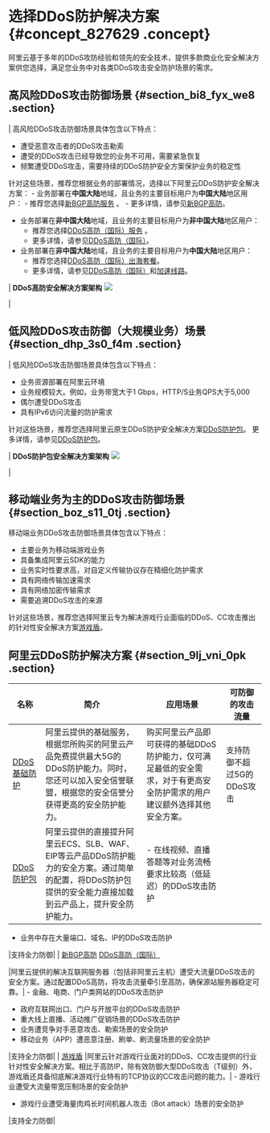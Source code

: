 # 选择DDoS防护解决方案 {#concept_827629 .concept}

阿里云基于多年的DDoS攻防经验和领先的安全技术，提供多款商业化安全解决方案供您选择，满足您业务中对各类DDoS攻击安全防护场景的需求。

## 高风险DDoS攻击防御场景 {#section_bi8_fyx_we8 .section}

| 高风险DDoS攻击防御场景具体包含以下特点：

-   遭受恶意攻击者的DDoS攻击勒索
-   遭受的DDoS攻击已经导致您的业务不可用，需要紧急恢复
-   频繁遭受DDoS攻击，需要持续的DDoS防护安全方案保护业务的稳定性

 针对这些场景，推荐您根据业务的部署情况，选择以下阿里云DDoS防护安全解决方案： -   业务部署在**中国大陆**地域，且业务的主要目标用户为**中国大陆**地区用户：
    -   推荐您选择[新BGP高防服务](https://common-buy.aliyun.com/?commodityCode=ddoscoo#/buy) 。
    -   更多详情，请参见[新BGP高防](../../../../cn.zh-CN/新BGP高防IP/产品简介/什么是新BGP高防IP.md#)。
-   业务部署在**非中国大陆**地域，且业务的主要目标用户为**非中国大陆**地区用户：
    -   推荐您选择[DDoS高防（国际）服务](https://common-buy.aliyun.com/?commodityCode=ddosDip#/buy) 。
    -   更多详情，请参见[DDoS高防（国际）](../../../../cn.zh-CN/DDoS高防（国际）/产品简介/什么是DDoS高防（国际）.md#)。
-   业务部署在**非中国大陆**地域，且业务的主要目标用户为**中国大陆**地区用户：
    -   推荐您选择[DDoS高防（国际）出海套餐](https://package-buy.aliyun.com/?planId=1019020001141701&accounttraceid=eb315d7e-bd27-4f6a-a2f2-aeab6168a552#/buy)。
    -   更多详情，请参见[DDoS高防（国际）](../../../../cn.zh-CN/DDoS高防（国际）/产品简介/什么是DDoS高防（国际）.md#)和[加速线路](../../../../cn.zh-CN/DDoS高防（国际）/产品定价/加速线路.md#)。

 | **DDoS高防安全解决方案架构** ![](http://static-aliyun-doc.oss-cn-hangzhou.aliyuncs.com/assets/img/669216/156152576650168_zh-CN.png)

 |

## 低风险DDoS攻击防御（大规模业务）场景 {#section_dhp_3s0_f4m .section}

| 低风险DDoS攻击防御场景具体包含以下特点：

-   业务资源部署在阿里云环境
-   业务规模较大。例如，业务带宽大于1 Gbps，HTTP/S业务QPS大于5,000
-   偶尔遭受DDoS攻击
-   具有IPv6访问流量的防护需求

 针对这些场景，推荐您选择阿里云原生DDoS防护安全解决方案[DDoS防护包](https://common-buy.aliyun.com/?commodityCode=ddosbgp#/buy)。 更多详情，请参见[DDoS防护包](../../../../cn.zh-CN/DDoS防护包/产品简介/什么是DDoS防护包.md#)。

 | **DDoS防护包安全解决方案架构** ![](http://static-aliyun-doc.oss-cn-hangzhou.aliyuncs.com/assets/img/669216/156152576650169_zh-CN.png)

 |

## 移动端业务为主的DDoS攻击防御场景 {#section_boz_s11_0tj .section}

移动端业务DDoS攻击防御场景具体包含以下特点：

-   主要业务为移动端游戏业务
-   具备集成阿里云SDK的能力
-   业务实时性要求高，对自定义传输协议存在精细化防护需求
-   具有网络传输加速需求
-   具有网络加密传输需求
-   需要追溯DDoS攻击的来源

针对这些场景，推荐您选择阿里云专为解决游戏行业面临的DDoS、CC攻击推出的针对性安全解决方案[游戏盾](../../../../cn.zh-CN/产品简介/什么是游戏盾.md#)。

## 阿里云DDoS防护解决方案 {#section_9lj_vni_0pk .section}

|名称|简介|应用场景|可防御的攻击流量|
|--|--|----|--------|
| [DDoS基础防护](../../../../cn.zh-CN/DDoS基础防护服务/产品简介/什么是DDoS基础防护.md#) |阿里云提供的基础服务，根据您所购买的阿里云产品免费提供最大5G的DDoS防护能力。同时，您还可以加入安全信誉联盟，根据您的安全信誉分获得更高的安全防护能力。|购买阿里云产品即可获得的基础DDoS防护能力，仅可满足最低的安全需求，对于有更高安全防护需求的用户建议额外选择其他安全方案。|支持防御不超过5G的DDoS攻击|
| [DDoS防护包](../../../../cn.zh-CN/DDoS防护包/产品简介/什么是DDoS防护包.md#) |阿里云提供的直接提升阿里云ECS、SLB、WAF、EIP等云产品DDoS防护能力的安全方案。通过简单的配置，将DDoS防护包提供的安全能力直接加载到云产品上，提升安全防护能力。| -   在线视频、直播答题等对业务流畅要求比较高（低延迟）的DDoS攻击防护
-   业务中存在大量端口、域名、IP的DDoS攻击防护

 |支持全力防御|
| [新BGP高防](../../../../cn.zh-CN/新BGP高防IP/产品简介/什么是新BGP高防IP.md#)  [DDoS高防（国际）](../../../../cn.zh-CN/DDoS高防（国际）/产品简介/什么是DDoS高防（国际）.md#) 

 |阿里云提供的解决互联网服务器（包括非阿里云主机）遭受大流量DDoS攻击的安全方案。通过配置DDoS高防，将攻击流量牵引至高防，确保源站服务器稳定可靠。| -   金融、电商、门户类网站的DDoS攻击防护
-   政府互联网出口、门户与开放平台的DDoS攻击防护
-   重大线上直播、活动推广促销场景的DDoS攻击防护
-   业务遭竞争对手恶意攻击、勒索场景的安全防护
-   移动业务（APP）遭恶意注册、刷单、刷流量场景的安全防护

 |支持全力防御|
| [游戏盾](../../../../cn.zh-CN/产品简介/什么是游戏盾.md#) |阿里云针对游戏行业面对的DDoS、CC攻击提供的行业针对性安全解决方案。相比于高防IP，除有效防御大型DDoS攻击（T级别）外，游戏盾还具备彻底解决游戏行业特有的TCP协议的CC攻击问题的能力。| -   游戏行业遭受大流量带宽压制场景的安全防护
-   游戏行业遭受海量肉鸡长时间机器人攻击（Bot attack）场景的安全防护

 |支持全力防御|

